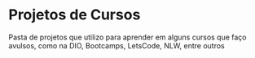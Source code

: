 # Projetos de Cursos
 Pasta de projetos que utilizo para aprender em alguns cursos que faço avulsos, como na DIO, Bootcamps, LetsCode, NLW,  entre outros

